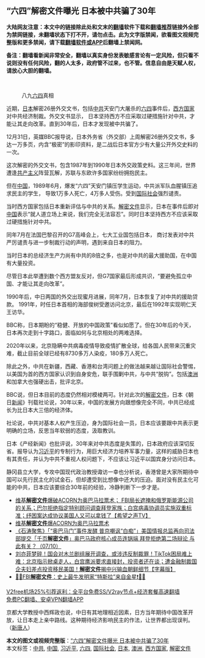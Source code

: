  <h2>“六四”解密文件曝光 日本被中共骗了30年</h2> <p class="notice"><b>大陆网友注意：本文中的链接除此处和文末的<a href="https://github.com/bannedbook/fanqiang" >翻墙</a>软件下载和<a href="https://github.com/killgcd/justmysocks/blob/master/README.md">翻墙推荐</a>链接外全部为禁网链接，未翻墙状态下打不开，请勿点击。此为文字版禁闻，欲看图文视频完整版和更多禁闻，请下载<a href="https://github.com/bannedbook/fanqiang">翻墙软件或APP</a>后翻墙上禁闻网。</p><p>备注：翻墙看新闻非常安全，翻墙以真实身份发表敏感言论有一定风险，但只看不说则没有任何风险，翻的人太多，政府管不过来，也不管。信息自由是天赋人权，请放心大胆的翻墙。</b></p>  <div class="entry"> <br /> <figure><figcaption class="wp-caption-text">八九<a href="https://www.bannedbook.org/bnews/tag/%e5%85%ad%e5%9b%9b/" class="st_tag internal_tag" rel="tag" title="标签 六四 下的日志">六四</a>真相</figcaption></figure> <p>近期，<a href="https://www.bannedbook.org/bnews/tag/%e6%97%a5%e6%9c%ac/" class="st_tag internal_tag" rel="tag" title="标签 日本 下的日志">日本</a>解密26册外交文书，包括<a href="https://www.bannedbook.org/bnews/tag/%e4%b8%ad%e5%85%b1/" class="st_tag internal_tag" rel="tag" title="标签 中共 下的日志">中共</a>天安门大屠杀的<span class='wp_keywordlink'><a href="https://www.bannedbook.org/forum2/topic2509.html" title="《中国六四真相》" target="_blank">六四</a></span>​​事件后，<a href="https://www.bannedbook.org/bnews/tag/%e8%a5%bf%e6%96%b9%e5%9b%bd%e5%ae%b6/" class="st_tag internal_tag" rel="tag" title="标签 西方国家 下的日志">西方国家</a>对中共经济制裁。外交文书显示， 日本坚持西方不应采取过硬措施针对中共，才能让其走向改革。直到30年后，日本才发现被中共骗了。</p> <p>12月31日，英媒BBC报导说，日本外务省（外交部）上周解密26册外交文书，多达一万多页，内含“极密”的影印资料，是二战后日本官方少有大量公开外交史料的一次。</p> <p>这次解密的外交文书，包含1987年到1990年日本外交政策史料。这三年间，世界遭逢<span class='wp_keywordlink'><a href="https://www.bannedbook.org/forum2/topic6177.html" title="《共产主义的终极目的》" target="_blank">共产主义</a></span>阵营瓦解，苏联与东欧许多国家纷纷拥抱民主。</p> <p>但在<span class='wp_keywordlink_affiliate'><a href="https://www.bannedbook.org/" title="中国" target="_blank">中国</a></span>，1989年6月，爆发“六四”天安门镇压学生运动，中共派军队血腥镇压追求民主的学生， 导致1万多人死亡，4万多人受伤。受到<a href="https://www.bannedbook.org/bnews/tag/%E5%9B%BD%E9%99%85%E7%A4%BE%E4%BC%9A/" class="st_tag internal_tag" rel="tag" title="标签 国际社会 下的日志">国际社会</a>强烈谴责。</p>  <p>当时西方国家包括日本重新评估与中共的关系。<span class='wp_keywordlink'><a href="https://www.bannedbook.org/forum34/" title="中共内部文件 中共保密文件 解密文件" target="_blank">解密文件</a></span>显示，日本在事件后即对<a href="https://www.bannedbook.org/bnews/tag/%E4%B8%AD%E5%9B%BD/" class="st_tag internal_tag" rel="tag" title="标签 中国 下的日志">中国</a>表示“就人道立场上来说，我们完全无法容忍”。同时日本坚持西方不应该采取过硬措施针对中共。</p> <p>同年7月在法国巴黎召开的G7高峰会上，七大工业国包括日本， 商讨发表对中共严厉谴责与进一步制裁行动的声明，遇到来自日本的阻力。</p> <p>当时日本的总经济生产力尚有中共的8倍之多，也是对中共的最大援助国，在中国有大量投资。</p> <p>尽管日本此举遭到数个西方盟友反对，但G7国家最后形成共识，“要避免孤立中国、才能让其走向改革”。</p>  <p>1990年后，中日两国的外交出现蜜月进展，同年7月，日本恢复了对中共的援助贷款。 1991年，时任日本首相的海部俊树受邀访问北京，最后在1992年实现明仁天王访华。</p> <p>BBC称，日本期盼的“稳健、开放的中国政策”看似如愿了。但在30年后的今天，日本再次走到十字路口，面临如何与北京相处的两难选择。</p> <p>2020年以来，北京隐瞒中共病毒疫情导致疫情扩散全球，给各国人民带来沉重灾难，截止目前全球已经有8730多万人染疫，180多万人死亡。</p> <p>除此之外，中共在新疆，西藏、香港和台湾问题上的做法越来越让国际社会警惕，以美国为首的西方国家认识到自身安危，联手围剿中共，与中共“脱钩”。包括<a href="https://www.bannedbook.org/bnews/tag/%e6%be%b3%e6%b4%b2/" class="st_tag internal_tag" rel="tag" title="标签 澳洲 下的日志">澳洲</a>和加拿大也强硬出击，批评北京。</p>  <p>BBC说，但日本目前的态度仍然相对模棱两可。针对此次的<a href="https://www.bannedbook.org/bnews/tag/%e8%a7%a3%e5%af%86%e6%96%87%e4%bb%b6/" class="st_tag internal_tag" rel="tag" title="标签 解密文件 下的日志">解密文件</a>，日本《朝日<span class='wp_keywordlink_affiliate'><a href="https://www.bannedbook.org/" title="新闻">新闻</a></span>》刊载社论说，30年以来，中国的发展方向跟想像完全不同，中共已经成长为比日本大三倍的经济体。</p> <p>社论说，中共对基本人权产生压迫，身为国际社会一员，日本应该要跟中共表示更明确的立场，反思当年软弱的态度，汲取教训。</p> <p>日本《产经新闻》也批评说，30年来对中共态度是失策的，日本政府应该深切反省。报导认为<a href="https://www.bannedbook.org/bnews/tag/%e4%b9%a0%e8%bf%91%e5%b9%b3/" class="st_tag internal_tag" rel="tag" title="标签 习近平 下的日志">习近平</a>的专制行为，用巨大经济力培养军事力量，这样的威胁日本也有其责任，并认为中共不重视人权问题下，不应该让习近平以国宾身分访问日本。</p> <p>静冈县立大学，专攻中国现代政治教授诹访一幸也分析说，香港曾是大家所期待中国可以先行民主化的试金石，但却遭受到比想像中还大的压迫。面对没有民主化可能的中共，日本应该要综合30年前的经验，冷静判断下一步才是。</p>  <ul class='op-related-articles' title='相关阅读'> <li><a href='https://www.bannedbook.org/bnews/cbnews/20201222/1452544.html' target='_blank'>维基<b>解密文件</b>爆破ACORN为奥巴马拉票术； FBI局长遮掩和俄罗斯能源公司的关系；巴尔拒绝指定特别顾问调查拜登家族；白宫病毒协调员实施双重标准；纾困案达成协议美国人又可以拿钱了【希望之声TV】</a></li> <li><a href='https://www.bannedbook.org/bnews/cbnews/20201222/1452454.html' target='_blank'>维基<b>解密文件</b>爆ACORN为奥巴马拉票术</a></li> <li><a href='https://www.bannedbook.org/bnews/bannedvideo/20201008/1410096.html' target='_blank'>《石涛聚焦》「“奥巴马门”事件发酵 普京嘲讽“白痴”」美国情报总监再向司法部提交「千页<b>解密文件</b>」奥巴马政府核心成员连锅端 拜登拒绝第二场辩论 与此有关？（07/10）</a></li> <li><a href='https://www.bannedbook.org/bnews/bannedvideo/20200912/1394944.html' target='_blank'>刘亦菲梦碎！国会对木兰剧组展开调查，或涉违反制裁罪！TikTok困局难上难：北京指示掀桌走人，白宫鹰派要求直接封，投资者还在谈；遭金融制裁国企夫妇差点投资移民美国！<b>解密文件</b>揭中兴输血朝鲜细节【字幕版】</a></li> <li><a href='https://www.bannedbook.org/bnews/bannedvideo/20200815/1380300.html' target='_blank'>🔐🔐FBI<b>解密文件</b>：史上最牛发明家“特斯拉”来自金星❗🌟🌟</a></li> </ul> <p class="texttj"> <a href="https://www.bannedbook.org/forum23/topic22702.html" target="_blank">V2free机场25%引荐返利：全平台免费SS/V2ray节点+经济套餐高速翻墙</a><br/> <a href="https://github.com/bannedbook/fanqiang/wiki/%E7%A6%81%E9%97%BB%E7%BD%91%E5%AE%89%E5%8D%93%E7%BF%BB%E5%A2%99%E6%96%B0%E9%97%BBAPP" target="_blank">免费PC翻墙、安卓VPN翻墙APP</a></p><p>京都大学教授中西辉政也说，中日有其地理相近因素，日方当年期待中国改革开放，让日本走上亲中路线。这种期待经济影响民主的作法，让世界都出现误判。（<span class='wp_keywordlink_affiliate'><a href="https://www.ntdtv.com/" title="新唐人">新唐人</a></span>）</p><a name='sharetosocial'></a>       <div><b>本文的图文或视频完整版</b>：<a href='https://www.bannedbook.org/bnews/comments/20210101/1458878.html'>“六四”解密文件曝光 日本被中共骗了30年</a></div>  </div><!--END ENTRY--> <div class="postfooter"> <div>本文标签：<a href="https://www.bannedbook.org/bnews/tag/%e4%b8%ad%e5%85%b1/" rel="tag">中共</a>, <a href="https://www.bannedbook.org/bnews/tag/%E4%B8%AD%E5%9B%BD/" rel="tag">中国</a>, <a href="https://www.bannedbook.org/bnews/tag/%e4%b9%a0%e8%bf%91%e5%b9%b3/" rel="tag">习近平</a>, <a href="https://www.bannedbook.org/bnews/tag/%e5%85%ad%e5%9b%9b/" rel="tag">六四</a>, <a href="https://www.bannedbook.org/bnews/tag/%E5%9B%BD%E9%99%85%E7%A4%BE%E4%BC%9A/" rel="tag">国际社会</a>, <a href="https://www.bannedbook.org/bnews/tag/%e6%97%a5%e6%9c%ac/" rel="tag">日本</a>, <a href="https://www.bannedbook.org/bnews/tag/%e6%be%b3%e6%b4%b2/" rel="tag">澳洲</a>, <a href="https://www.bannedbook.org/bnews/tag/%e8%a5%bf%e6%96%b9%e5%9b%bd%e5%ae%b6/" rel="tag">西方国家</a>, <a href="https://www.bannedbook.org/bnews/tag/%e8%a7%a3%e5%af%86%e6%96%87%e4%bb%b6/" rel="tag">解密文件</a></div>  </div><!--END POSTFOOTER--> 